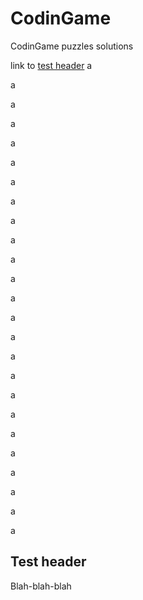 # CodinGame
CodinGame puzzles solutions

link to [test header](.#Test-header)
a

a

a

a

a

a

a

a

a

a

a

a

a

a

a

a

a

a

a

a

a

a

a

a

a

## Test header
Blah-blah-blah
